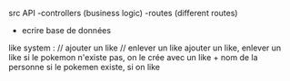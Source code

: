 src
API
-controllers (business logic)
-routes (different routes)

- ecrire base de données

like system :
// ajouter un like
// enlever un like
ajouter un like, enlever un like
si le pokemon n'existe pas, on le crée avec un like + nom de la personne
si le pokemen existe, si on like

